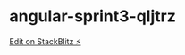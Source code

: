 # angular-sprint3-qljtrz

[Edit on StackBlitz ⚡️](https://stackblitz.com/edit/angular-sprint3-qljtrz)